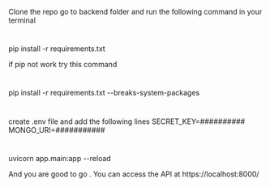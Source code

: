 Clone the repo go to backend folder and run the following command in your terminal

#
pip install -r requirements.txt

if pip not work try this command

#
pip install -r requirements.txt --breaks-system-packages


#
create .env file and add the following lines
SECRET_KEY=##########
MONGO_URI=###########

#
uvicorn app.main:app --reload

And you are good to go . You can access the API at https://localhost:8000/

